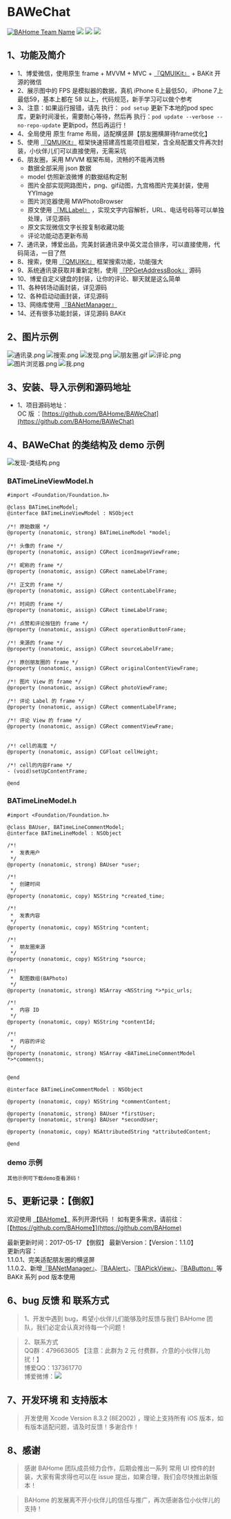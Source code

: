 # BAWeChat
[![BAHome Team Name](https://img.shields.io/badge/Team-BAHome-brightgreen.svg?style=flat)](https://github.com/BAHome "BAHome Team")
![](https://img.shields.io/badge/platform-iOS-red.svg) ![](https://img.shields.io/badge/language-Objective--C-orange.svg) 
[![](https://img.shields.io/badge/微博-博爱1616-red.svg)](http://weibo.com/538298123)

## 1、功能及简介
* 1、博爱微信，使用原生 frame + MVVM + MVC + [『QMUIKit』](https://github.com/QMUI/QMUI_iOS)  + BAKit 开源的微信<br>
* 2、展示图中的 FPS 是模拟器的数据，真机 iPhone 6上最低50， iPhone 7上最低59，基本上都在 58 以上，代码规范，新手学习可以做个参考 
* 3、注意：如果运行报错，请先 执行： `pod setup` 更新下本地的pod spec 库，更新时间漫长，需要耐心等待，然后再 执行：`pod update --verbose --no-repo-update` 更新pod，然后再运行！
* 4、全局使用 原生 frame 布局，适配横竖屏【朋友圈横屏待frame优化】
* 5、使用 [『QMUIKit』](https://github.com/QMUI/QMUI_iOS)  框架快速搭建高性能项目框架，含全局配置文件再次封装，小伙伴儿们可以直接使用，无需采坑
* 6、朋友圈，采用 MVVM 框架布局，流畅的不能再流畅
	* 数据全部采用 json 数据
	* model 仿照新浪微博 的数据结构定制
	* 图片全部实现网路图片，png、gif动图，九宫格图片完美封装，使用 YYImage
	* 图片浏览器使用 MWPhotoBrowser 
	* 原文使用 [『MLLabel』](https://github.com/molon/MLLabel) ，实现文字内容解析，URL、电话号码等可以单独处理，详见源码
	* 原文实现微信文字长按复制收藏功能
	* 评论功能动态更新布局
* 7、通讯录，博爱出品，完美封装通讯录中英文混合排序，可以直接使用，代码简洁，一目了然
* 8、搜索，使用 [『QMUIKit』](https://github.com/QMUI/QMUI_iOS)  框架搜索功能，功能强大
* 9、系统通讯录获取并重新定制，使用 [『PPGetAddressBook』](https://github.com/jkpang/PPGetAddressBook) 源码
* 10、博爱自定义键盘的封装，让你的评论、聊天就是这么简单
* 11、各种转场动画封装，详见源码
* 12、各种启动动画封装，详见源码
* 13、网络库使用 [『BANetManager』](https://github.com/BAHome/BANetManager) 
* 14、还有很多功能封装，详见源码 BAKit 

## 2、图片示例
![通讯录.png](https://github.com/boai/BAWeChat/blob/master/Images/通讯录.png)
![搜索.png](https://github.com/boai/BAWeChat/blob/master/Images/搜索.png)
![发现.png](https://github.com/boai/BAWeChat/blob/master/Images/发现.png)
![朋友圈.gif](https://github.com/boai/BAWeChat/blob/master/Images/朋友圈.gif)
![评论.png](https://github.com/boai/BAWeChat/blob/master/Images/评论.png)
![图片浏览器.png](https://github.com/boai/BAWeChat/blob/master/Images/图片浏览器.png)
![我.png](https://github.com/boai/BAWeChat/blob/master/Images/我.png)

## 3、安装、导入示例和源码地址
* 1、项目源码地址：<br>
 OC 版 ：[https://github.com/BAHome/BAWeChat](https://github.com/BAHome/BAWeChat)<br>

## 4、BAWeChat 的类结构及 demo 示例
![发现-类结构.png](https://github.com/BAHome/BAButton/blob/master/Images/发现-类结构.png)

### BATimeLineViewModel.h
```
#import <Foundation/Foundation.h>

@class BATimeLineModel;
@interface BATimeLineViewModel : NSObject

/*! 原始数据 */
@property (nonatomic, strong) BATimeLineModel *model;

/*! 头像的 frame */
@property (nonatomic, assign) CGRect iconImageViewFrame;

/*! 昵称的 frame */
@property (nonatomic, assign) CGRect nameLabelFrame;

/*! 正文的 frame */
@property (nonatomic, assign) CGRect contentLabelFrame;

/*! 时间的 frame */
@property (nonatomic, assign) CGRect timeLabelFrame;

/*! 点赞和评论按钮的 frame */
@property (nonatomic, assign) CGRect operationButtonFrame;

/*! 来源的 frame */
@property (nonatomic, assign) CGRect sourceLabelFrame;

/*! 原创朋友圈的 frame */
@property (nonatomic, assign) CGRect originalContentViewFrame;

/*! 图片 View 的 frame */
@property (nonatomic, assign) CGRect photoViewFrame;

/*! 评论 Label 的 frame */
@property (nonatomic, assign) CGRect commentLabelFrame;

/*! 评论 View 的 frame */
@property (nonatomic, assign) CGRect commentViewFrame;


/*! cell的高度 */
@property (nonatomic, assign) CGFloat cellHeight;

/*! cell的内容Frame */
- (void)setUpContentFrame;

@end
```

### BATimeLineModel.h
```
#import <Foundation/Foundation.h>

@class BAUser, BATimeLineCommentModel;
@interface BATimeLineModel : NSObject

/*!
 *  发表用户
 */
@property (nonatomic, strong) BAUser *user;

/*!
 *  创建时间
 */
@property (nonatomic, copy) NSString *created_time;

/*!
 *  发表内容
 */
@property (nonatomic, copy) NSString *content;

/*!
 *  朋友圈来源
 */
@property (nonatomic, copy) NSString *source;

/*!
 *  配图数组(BAPhoto)
 */
@property (nonatomic, strong) NSArray <NSString *>*pic_urls;

/*!
 *  内容 ID
 */
@property (nonatomic, copy) NSString *contentId;

/*!
 *  内容的评论
 */
@property (nonatomic, strong) NSArray <BATimeLineCommentModel *>*comments;


@end

@interface BATimeLineCommentModel : NSObject

@property (nonatomic, copy) NSString *commentContent;

@property (nonatomic, strong) BAUser *firstUser;
@property (nonatomic, strong) BAUser *secondUser;

@property (nonatomic, copy) NSAttributedString *attributedContent;

@end
```

### demo 示例
```
其他示例可下载demo查看源码！
```

## 5、更新记录：【倒叙】
 欢迎使用 [【BAHome】](https://github.com/BAHome) 系列开源代码 ！
 如有更多需求，请前往：[【https://github.com/BAHome】](https://github.com/BAHome) 
 
 最新更新时间：2017-05-17 【倒叙】
 最新Version：【Version：1.1.0】<br>
 更新内容：<br>
 1.1.0.1、完美适配朋友圈的横竖屏<br>
 1.1.0.2、新增[『BANetManager』](https://github.com/BAHome/BANetManager)、[『BAAlert』](https://github.com/BAHome/BAAlert)、[『BAPickView』](https://github.com/BAHome/BAPickView)、[『BAButton』](https://github.com/BAHome/BAButton)等 BAKit 系列 pod 版本使用<br>

## 6、bug 反馈 和 联系方式
> 1、开发中遇到 bug，希望小伙伴儿们能够及时反馈与我们 BAHome 团队，我们必定会认真对待每一个问题！ <br>

> 2、联系方式 <br> 
QQ群：479663605  【注意：此群为 2 元 付费群，介意的小伙伴儿勿扰！】<br> 
博爱QQ：137361770 <br> 
博爱微博：[![](https://img.shields.io/badge/微博-博爱1616-red.svg)](http://weibo.com/538298123) <br> 

## 7、开发环境 和 支持版本
> 开发使用 Xcode Version 8.3.2 (8E2002) ，理论上支持所有 iOS 版本，如有版本适配问题，请及时反馈！多谢合作！

## 8、感谢
> 感谢 BAHome 团队成员倾力合作，后期会推出一系列 常用 UI 控件的封装，大家有需求得也可以在 issue 提出，如果合理，我们会尽快推出新版本！<br>

> BAHome 的发展离不开小伙伴儿的信任与推广，再次感谢各位小伙伴儿的支持！

